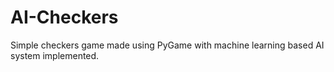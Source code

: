 # AI-Checkers
Simple checkers game made using PyGame with machine learning based AI system implemented.
